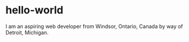 # hello-world
I am an aspiring web developer from Windsor, Ontario, Canada by way of Detroit, Michigan.
